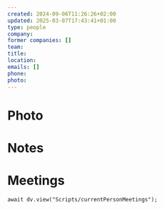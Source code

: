 ```yaml
---
created: 2024-09-06T11:26:26+02:00
updated: 2025-03-07T17:43:41+01:00
type: people
company:
former companies: []
team:
title:
location:
emails: []
phone:
photo:
---
```

# Photo

# Notes

# Meetings

```dataviewjs
await dv.view("Scripts/currentPersonMeetings");
```

